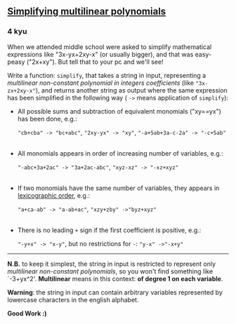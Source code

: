 <h2><a href=https://www.codewars.com/kata/55f89832ac9a66518f000118/train/javascript target="_blank">Simplifying multilinear polynomials</a></h2><h3>4 kyu</h3><p>When we attended middle school were asked to simplify mathematical expressions like "3x-yx+2xy-x" (or usually bigger), and that was easy-peasy ("2x+xy"). But tell that to your pc and we'll see! <br></p><p>Write a function: <code>simplify</code>, that takes a string in input, representing a <em>multilinear non-constant polynomial in integers coefficients</em> (like <code>"3x-zx+2xy-x"</code>), and returns another string as output where the same expression has been simplified in the following way ( <code>-&gt;</code> means application of <code>simplify</code>):</p><ul><li>All possible sums and subtraction of equivalent monomials ("xy==yx") has been done, e.g.:<br> <p><code>"cb+cba" -&gt; "bc+abc"</code>, <code>"2xy-yx" -&gt; "xy"</code>, <code>"-a+5ab+3a-c-2a" -&gt; "-c+5ab"</code><br><br></p></li><li>All monomials appears in order of increasing number of variables, e.g.:<br> <p><code>"-abc+3a+2ac" -&gt; "3a+2ac-abc"</code>, <code>"xyz-xz" -&gt; "-xz+xyz"</code><br><br> </p></li><li>If two monomials have the same number of variables, they appears in <a href="https://en.wikipedia.org/wiki/Lexicographical_order" data-turbolinks="false" target="_blank">lexicographic order</a>, e.g.:<br> <p><code>"a+ca-ab" -&gt; "a-ab+ac"</code>, <code>"xzy+zby" -&gt;"byz+xyz"</code><br><br>  </p></li><li>There is no leading <code>+</code> sign if the first coefficient is positive, e.g.:<br> <p><code>"-y+x" -&gt; "x-y"</code>, but no restrictions for <code>-</code>:  <code>"y-x" -&gt;"-x+y"</code></p></li></ul><hr><p><strong>N.B.</strong> to keep it simplest, the string in input is restricted to represent only <em>multilinear non-constant polynomials</em>, so you won't find something like `-3+yx^2'. <strong>Multilinear</strong> means in this context: <strong>of degree 1 on each variable</strong>.</p><p><strong>Warning</strong>: the string in input can contain arbitrary variables represented by lowercase characters in the english alphabet.</p><p><strong>Good Work :)</strong></p>